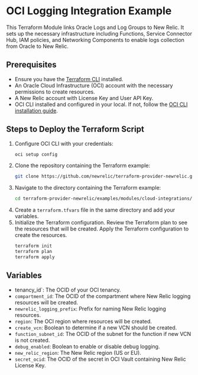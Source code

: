 # OCI Logging Integration Example

This Terraform Module links Oracle Logs and Log Groups to New Relic. It sets up the necessary infrastructure including Functions, Service Connector Hub, IAM policies, and Networking Components to enable logs collection from Oracle to New Relic.

## Prerequisites

- Ensure you have the [Terraform CLI](https://learn.hashicorp.com/tutorials/terraform/install-cli) installed.
- An Oracle Cloud Infrastructure (OCI) account with the necessary permissions to create resources.
- A New Relic account with License Key and User API Key.
- OCI CLI installed and configured in your local. If not, follow the [OCI CLI installation guide](https://docs.oracle.com/en-us/iaas/Content/API/SDKDocs/cliinstall.htm).

## Steps to Deploy the Terraform Script
1. Configure OCI CLI with your credentials:
   ```sh
   oci setup config
   ```
2. Clone the repository containing the Terraform example:
   ```sh
   git clone https://github.com/newrelic/terraform-provider-newrelic.git
   ```
3. Navigate to the directory containing the Terraform example:
   ```sh
   cd terraform-provider-newrelic/examples/modules/cloud-integrations/oci/logging-integrations
    ```
4. Create a `terraform.tfvars` file in the same directory and add your variables. 
5. Initialize the Terraform configuration. Review the Terraform plan to see the resources that will be created. Apply the Terraform configuration to create the resources. 
   ```sh
   terraform init
   terraform plan
   terraform apply
   ```

## Variables

- tenancy_id`: The OCID of your OCI tenancy.
- `compartment_id`: The OCID of the compartment where New Relic logging resources will be created.
- `newrelic_logging_prefix`: Prefix for naming New Relic logging resources.
- `region`: The OCI region where resources will be created.
- `create_vcn`: Boolean to determine if a new VCN should be created.
- `function_subnet_id`: The OCID of the subnet for the function if new VCN is not created.
- `debug_enabled`: Boolean to enable or disable debug logging.
- `new_relic_region`: The New Relic region (US or EU).
- `secret_ocid`: The OCID of the secret in OCI Vault containing New Relic License Key.